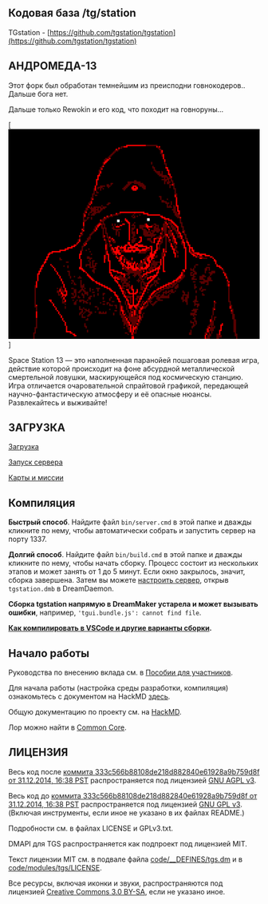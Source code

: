 ## Кодовая база /tg/station

TGstation - [https://github.com/tgstation/tgstation](https://github.com/tgstation/tgstation)

## АНДРОМЕДА-13

Этот форк был обработан темнейшим из преисподни говнокодеров.. Дальше бога нет.

Дальше только Rewokin и его код, что походит на говноруны...

[![Говнокод](.github/images/comics/cultist.gif)]

Space Station 13 — это наполненная паранойей пошаговая ролевая игра, действие которой происходит на фоне абсурдной металлической смертельной ловушки, маскирующейся под космическую станцию. Игра отличается очаровательной спрайтовой графикой, передающей научно-фантастическую атмосферу и её опасные нюансы. Развлекайтесь и выживайте!

## ЗАГРУЗКА

[Загрузка](.github/guides/DOWNLOADING.md)

[Запуск сервера](.github/guides/RUNNING_A_SERVER.md)

[Карты и миссии](.github/guides/MAPS_AND_AWAY_MISSIONS.md)

## Компиляция

**Быстрый способ**. Найдите файл `bin/server.cmd` в этой папке и дважды кликните по нему, чтобы автоматически собрать и запустить сервер на порту 1337.

**Долгий способ**. Найдите файл `bin/build.cmd` в этой папке и дважды кликните по нему, чтобы начать сборку. Процесс состоит из нескольких этапов и может занять от 1 до 5 минут. Если окно закрылось, значит, сборка завершена. Затем вы можете [настроить сервер](.github/guides/RUNNING_A_SERVER.md), открыв `tgstation.dmb` в DreamDaemon.

**Сборка tgstation напрямую в DreamMaker устарела и может вызывать ошибки**, например, `'tgui.bundle.js': cannot find file`.

**[Как компилировать в VSCode и другие варианты сборки](tools/build/README.md).**

## Начало работы

Руководства по внесению вклада см. в [Пособии для участников](.github/CONTRIBUTING.md).

Для начала работы (настройка среды разработки, компиляция) ознакомьтесь с документом на HackMD [здесь](https://hackmd.io/@tgstation/HJ8OdjNBc#tgstation-Development-Guide).

Общую документацию по проекту см. на [HackMD](https://hackmd.io/@tgstation).

Лор можно найти в [Common Core](https://github.com/tgstation/common_core).

## ЛИЦЕНЗИЯ

Весь код после [коммита 333c566b88108de218d882840e61928a9b759d8f от 31.12.2014, 16:38 PST](https://github.com/tgstation/tgstation/commit/333c566b88108de218d882840e61928a9b759d8f) распространяется под лицензией [GNU AGPL v3](https://www.gnu.org/licenses/agpl-3.0.html).

Весь код до [коммита 333c566b88108de218d882840e61928a9b759d8f от 31.12.2014, 16:38 PST](https://github.com/tgstation/tgstation/commit/333c566b88108de218d882840e61928a9b759d8f) распространяется под лицензией [GNU GPL v3](https://www.gnu.org/licenses/gpl-3.0.html). (Включая инструменты, если иное не указано в их файлах README.)

Подробности см. в файлах LICENSE и GPLv3.txt.

DMAPI для TGS распространяется как подпроект под лицензией MIT.

Текст лицензии MIT см. в подвале файла [code/\_\_DEFINES/tgs.dm](./code/__DEFINES/tgs.dm) и в [code/modules/tgs/LICENSE](./code/modules/tgs/LICENSE).

Все ресурсы, включая иконки и звуки, распространяются под лицензией [Creative Commons 3.0 BY-SA](https://creativecommons.org/licenses/by-sa/3.0/), если не указано иное.
